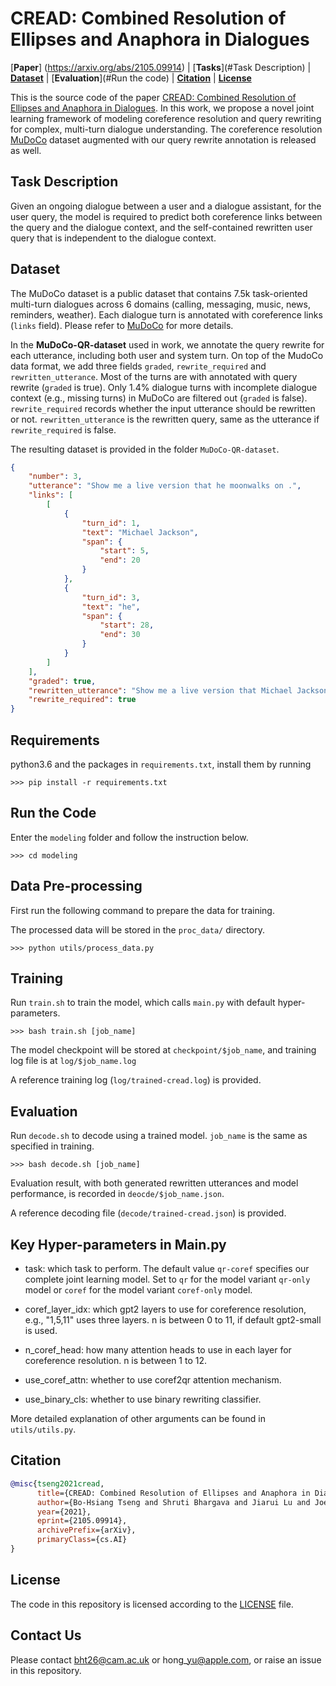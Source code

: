# CREAD: Combined Resolution of Ellipses and Anaphora in Dialogues 

[**Paper**] (https://arxiv.org/abs/2105.09914) |
[**Tasks**](#Task Description) | [**Dataset**](#Dataset) | [**Evaluation**](#Run the code) |
[**Citation**](#Citation) | [**License**](#License)

This is the source code of the paper [CREAD: Combined Resolution of Ellipses and Anaphora in Dialogues](https://arxiv.org/abs/2105.09914).
In this work, we propose a novel joint learning framework of modeling coreference resolution and query rewriting for complex, multi-turn dialogue understanding.
The coreference resolution [MuDoCo](https://github.com/facebookresearch/mudoco) dataset augmented with our query rewrite annotation is released as well.

## Task Description
Given an ongoing dialogue between a user and a dialogue assistant, for the user query, the model is required to predict both coreference links between the query and the dialogue context, and the self\-contained rewritten user query that is independent to the dialogue context.

## Dataset
The MuDoCo dataset is a public dataset that contains 7.5k task\-oriented multi\-turn dialogues across 6 domains (calling, messaging, music, news, reminders, weather). Each dialogue turn is annotated with coreference links (`links` field). Please refer to [MuDoCo](https://github.com/facebookresearch/mudoco) for more details.

In the **MuDoCo\-QR\-dataset** used in work, we annotate the query rewrite for each utterance, including both user and system turn. On top of the MudoCo data format, we add three fields `graded`, `rewrite_required` and `rewritten_utterance`. Most of the turns are with annotated with query rewrite (`graded` is true). Only 1.4% dialogue turns with incomplete dialogue context (e.g., missing turns) in MuDoCo are filtered out (`graded` is false). `rewrite_required` records whether the input utterance should be rewritten or not. `rewritten_utterance` is the rewritten query, same as the utterance if `rewrite_required` is false.

The resulting dataset is provided in the folder `MuDoCo-QR-dataset`.

```json
{
    "number": 3,
    "utterance": "Show me a live version that he moonwalks on .",
    "links": [
        [
            {
                "turn_id": 1,
                "text": "Michael Jackson",
                "span": {
                    "start": 5,
                    "end": 20
                }
            },
            {
                "turn_id": 3,
                "text": "he",
                "span": {
                    "start": 28,
                    "end": 30
                }
            }
        ]
    ],
    "graded": true,
    "rewritten_utterance": "Show me a live version that Michael Jackson moonwalks on",
    "rewrite_required": true
}
```

## Requirements
python3.6 and the packages in `requirements.txt`, install them by running
```console
>>> pip install -r requirements.txt
```

## Run the Code
Enter the `modeling` folder and follow the instruction below.

```console
>>> cd modeling
```

## Data Pre-processing
First run the following command to prepare the data for training.

The processed data will be stored in the `proc_data/` directory.

```console
>>> python utils/process_data.py
```


## Training
Run `train.sh` to train the model, which calls `main.py` with default hyper-parameters.

```console
>>> bash train.sh [job_name]
```

The model checkpoint will be stored at `checkpoint/$job_name`, and training log file is at `log/$job_name.log`

A reference training log (`log/trained-cread.log`) is provided.


## Evaluation
Run `decode.sh` to decode using a trained model. `job_name` is the same as specified in training.

```console
>>> bash decode.sh [job_name]
```

Evaluation result, with both generated rewritten utterances and model performance, is recorded in `deocde/$job_name.json`.

A reference decoding file (`decode/trained-cread.json`) is provided.



## Key Hyper-parameters in Main.py
- task: which task to perform. The default value `qr-coref` specifies our complete joint learning model. Set to `qr` for the model variant `qr-only` model or `coref` for the model variant `coref-only` model.

- coref\_layer\_idx: which gpt2 layers to use for coreference resolution, e.g., "1,5,11" uses three layers. n is between 0 to 11, if default gpt2\-small is used.
- n\_coref\_head: how many attention heads to use in each layer for coreference resolution. n is between 1 to 12.
- use_coref\_attn: whether to use coref2qr attention mechanism.
- use\_binary\_cls: whether to use binary rewriting classifier.

More detailed explanation of other arguments can be found in `utils/utils.py`.

## Citation
```bibtex
@misc{tseng2021cread,
      title={CREAD: Combined Resolution of Ellipses and Anaphora in Dialogues}, 
      author={Bo-Hsiang Tseng and Shruti Bhargava and Jiarui Lu and Joel Ruben Antony Moniz and Dhivya Piraviperumal and Lin Li and Hong Yu},
      year={2021},
      eprint={2105.09914},
      archivePrefix={arXiv},
      primaryClass={cs.AI}
}
```

## License
The code in this repository is licensed according to the [LICENSE](LICENSE) file.

## Contact Us
Please contact bht26@cam.ac.uk or hong\_yu@apple.com, or raise an issue in this repository.
